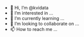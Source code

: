 - 👋 Hi, I’m @kvidata
- 👀 I’m interested in ...
- 🌱 I’m currently learning ...
- 💞️ I’m looking to collaborate on ...
- 📫 How to reach me ...

<!---
kvidata/kvidata is a ✨ special ✨ repository because its `README.md` (this file) appears on your GitHub profile.
You can click the Preview link to take a look at your changes.
--->
